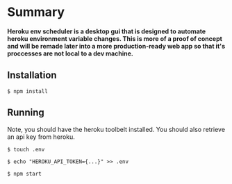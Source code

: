 # Summary

__**Heroku env scheduler** is a desktop gui that is designed to automate heroku environment variable changes. This is more of a proof of concept and will be remade later into a more production-ready web app so that it's proccesses are not local to a dev machine.__

## Installation

    $ npm install

## Running

Note, you should have the heroku toolbelt installed. You should also retrieve an api key from heroku.

    $ touch .env

    $ echo "HEROKU_API_TOKEN={...}" >> .env

    $ npm start
